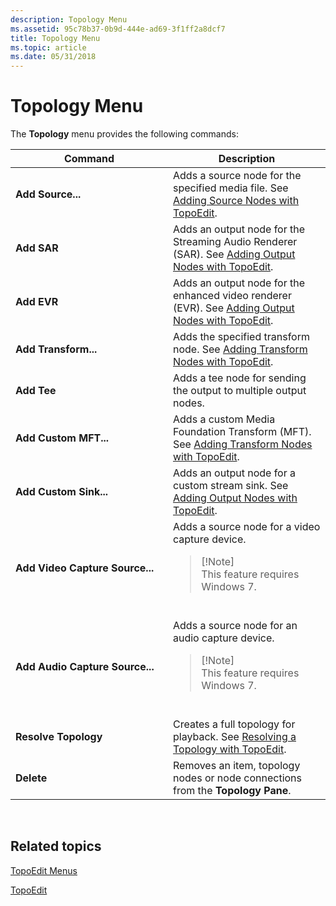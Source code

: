 ```yaml
---
description: Topology Menu
ms.assetid: 95c78b37-0b9d-444e-ad69-3f1ff2a8dcf7
title: Topology Menu
ms.topic: article
ms.date: 05/31/2018
---
```


# Topology Menu

The **Topology** menu provides the following commands:



<table>
<colgroup>
<col style="width: 50%" />
<col style="width: 50%" />
</colgroup>
<thead>
<tr class="header">
<th>Command</th>
<th>Description</th>
</tr>
</thead>
<tbody>
<tr class="odd">
<td><strong>Add Source...</strong></td>
<td>Adds a source node for the specified media file. See <a href="adding-source-nodes-with-topoedit.md">Adding Source Nodes with TopoEdit</a>.</td>
</tr>
<tr class="even">
<td><strong>Add SAR</strong></td>
<td>Adds an output node for the Streaming Audio Renderer (SAR). See <a href="adding-output-nodes-with-topoedit.md">Adding Output Nodes with TopoEdit</a>.</td>
</tr>
<tr class="odd">
<td><strong>Add EVR</strong></td>
<td>Adds an output node for the enhanced video renderer (EVR). See <a href="adding-output-nodes-with-topoedit.md">Adding Output Nodes with TopoEdit</a>.</td>
</tr>
<tr class="even">
<td><strong>Add Transform...</strong></td>
<td>Adds the specified transform node. See <a href="adding-transform-nodes-with-topoedit.md">Adding Transform Nodes with TopoEdit</a>.</td>
</tr>
<tr class="odd">
<td><strong>Add Tee</strong></td>
<td>Adds a tee node for sending the output to multiple output nodes.</td>
</tr>
<tr class="even">
<td><strong>Add Custom MFT...</strong></td>
<td>Adds a custom Media Foundation Transform (MFT). See <a href="adding-transform-nodes-with-topoedit.md">Adding Transform Nodes with TopoEdit</a>.</td>
</tr>
<tr class="odd">
<td><strong>Add Custom Sink...</strong></td>
<td>Adds an output node for a custom stream sink. See <a href="adding-output-nodes-with-topoedit.md">Adding Output Nodes with TopoEdit</a>.</td>
</tr>
<tr class="even">
<td><strong>Add Video Capture Source...</strong></td>
<td>Adds a source node for a video capture device.<br/>
<blockquote>
[!Note]<br />
This feature requires Windows 7.
</blockquote>
<br/></td>
</tr>
<tr class="odd">
<td><strong>Add Audio Capture Source...</strong></td>
<td>Adds a source node for an audio capture device.<br/>
<blockquote>
[!Note]<br />
This feature requires Windows 7.
</blockquote>
<br/></td>
</tr>
<tr class="even">
<td><strong>Resolve Topology</strong></td>
<td>Creates a full topology for playback. See <a href="resolving-a-topology-with-topoedit.md">Resolving a Topology with TopoEdit</a>.</td>
</tr>
<tr class="odd">
<td><strong>Delete</strong></td>
<td>Removes an item, topology nodes or node connections from the <strong>Topology Pane</strong>.</td>
</tr>
</tbody>
</table>



 

## Related topics

<dl> <dt>

[TopoEdit Menus](topoedit-menus.md)
</dt> <dt>

[TopoEdit](topoedit.md)
</dt> </dl>

 

 




